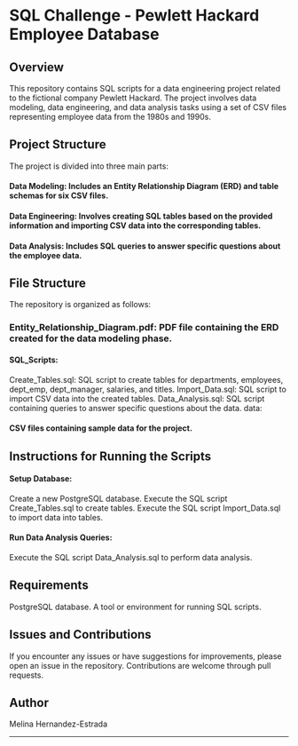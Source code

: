 # SQL Challenge - Pewlett Hackard Employee Database

## Overview

This repository contains SQL scripts for a data engineering project related to the fictional company Pewlett Hackard. The project involves data modeling, data engineering, and data analysis tasks using a set of CSV files representing employee data from the 1980s and 1990s.

## Project Structure

The project is divided into three main parts:

#### Data Modeling: Includes an Entity Relationship Diagram (ERD) and table schemas for six CSV files.

#### Data Engineering: Involves creating SQL tables based on the provided information and importing CSV data into the corresponding tables.

#### Data Analysis: Includes SQL queries to answer specific questions about the employee data.

## File Structure

The repository is organized as follows:

### Entity_Relationship_Diagram.pdf: PDF file containing the ERD created for the data modeling phase.

#### SQL_Scripts:

Create_Tables.sql: SQL script to create tables for departments, employees, dept_emp, dept_manager, salaries, and titles.
Import_Data.sql: SQL script to import CSV data into the created tables.
Data_Analysis.sql: SQL script containing queries to answer specific questions about the data.
data:

#### CSV files containing sample data for the project.

## Instructions for Running the Scripts

#### Setup Database:

Create a new PostgreSQL database.
Execute the SQL script Create_Tables.sql to create tables.
Execute the SQL script Import_Data.sql to import data into tables.

#### Run Data Analysis Queries:

Execute the SQL script Data_Analysis.sql to perform data analysis.

## Requirements

PostgreSQL database.
A tool or environment for running SQL scripts.

## Issues and Contributions

If you encounter any issues or have suggestions for improvements, please open an issue in the repository. Contributions are welcome through pull requests.

## Author

Melina Hernandez-Estrada

---
